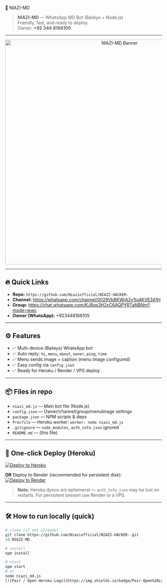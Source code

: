 🚀 NIAZI-MD

> **NIAZI-MD** — WhatsApp MD Bot (Baileys + Node.js)  
> Friendly, fast, and ready to deploy.  
> Owner: **+92 344 8166105**

---

<p align="center">
  <img src="https://i.ibb.co/WW3f9Mt9/shaban-md.jpg" alt="NIAZI-MD Banner" width="720"/>
</p>

---

## 🔥 Quick Links
- **Repo:** `https://github.com/Niaziofficial/NIAZI-HACKER-`  
- **Channel:** https://whatsapp.com/channel/0029VbBKWrA2v1Iu4KVE3A1H  
- **Group:** https://chat.whatsapp.com/KJ6qs3H2xC6AQPYRTaNBNm?mode=wwc  
- **Owner (WhatsApp):** +923448166105

---

## ⚙️ Features
- ✅ Multi-device (Baileys) WhatsApp bot  
- ✅ Auto reply: `hi`, `menu`, `about`, `owner`, `ping`, `time`  
- ✅ Menu sends image + caption (menu image configured)  
- ✅ Easy config via `config.json`  
- ✅ Ready for Heroku / Render / VPS deploy

---

## 📦 Files in repo
- `niazi_md.js` — Main bot file (Node.js)  
- `config.json` — Owner/channel/group/menuImage settings  
- `package.json` — NPM scripts & deps  
- `Procfile` — Heroku worker: `worker: node niazi_md.js`  
- `.gitignore` — `node_modules`, `auth_info.json` ignored  
- `README.md` — (this file)

---

## 🚀 One-click Deploy (Heroku)
[![Deploy to Heroku](https://www.herokucdn.com/deploy/button.svg)](https://heroku.com/deploy?template=https://github.com/Niaziofficial/NIAZI-HACKER-)

**OR** Deploy to Render (recommended for persistent disk):
[![Deploy to Render](https://img.shields.io/badge/Deploy-Render-blue)](https://render.com)

> **Note:** Heroku dynos are ephemeral — `auth_info.json` may be lost on restarts. For persistent session use Render or a VPS.

---

## 🛠 How to run locally (quick)
```bash
# clone (if not already)
git clone https://github.com/Niaziofficial/NIAZI-HACKER-.git
cd NIAZI-MD

# install
npm install

# start
npm start
# or
node niazi_md.js
[![Pair / Open Heroku Logs](https://img.shields.io/badge/Pair-Open%20Logs-orange)](https://dashboard.heroku.com/apps/niazi-md-bot/logs)
